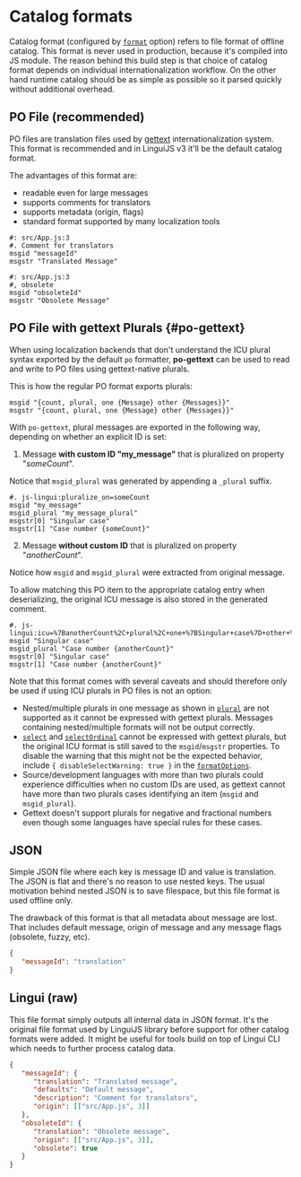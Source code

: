 # Catalog formats

Catalog format (configured by [`format`](/docs/ref/conf#format) option) refers to file format of offline catalog. This format is never used in production, because it's compiled into JS module. The reason behind this build step is that choice of catalog format depends on individual internationalization workflow. On the other hand runtime catalog should be as simple as possible so it parsed quickly without additional overhead.

## PO File (recommended)

PO files are translation files used by [gettext](https://www.gnu.org/software/gettext/manual/html_node/PO-Files.html) internationalization system. This format is recommended and in LinguiJS v3 it'll be the default catalog format.

The advantages of this format are:

- readable even for large messages
- supports comments for translators
- supports metadata (origin, flags)
- standard format supported by many localization tools

``` po
#: src/App.js:3
#. Comment for translators
msgid "messageId"
msgstr "Translated Message"

#: src/App.js:3
#, obsolete
msgid "obsoleteId"
msgstr "Obsolete Message"
```

## PO File with gettext Plurals {#po-gettext}

When using localization backends that don't understand the ICU plural syntax exported by the default `po` formatter, **po-gettext** can be used to read and write to PO files using gettext-native plurals.

This is how the regular PO format exports plurals:

``` po
msgid "{count, plural, one {Message} other {Messages}}"
msgstr "{count, plural, one {Message} other {Messages}}"
```

With `po-gettext`, plural messages are exported in the following way, depending on whether an explicit ID is set:

1. Message **with custom ID "my_message"** that is pluralized on property "*someCount*".

  Notice that `msgid_plural` was generated by appending a `_plural` suffix.

  ```po
  #. js-lingui:pluralize_on=someCount
  msgid "my_message"
  msgid_plural "my_message_plural"
  msgstr[0] "Singular case"
  msgstr[1] "Case number {someCount}"
  ```

2. Message **without custom ID** that is pluralized on property "*anotherCount*".

  Notice how `msgid` and `msgid_plural` were extracted from original message.

  To allow matching this PO item to the appropriate catalog entry when deserializing, the original ICU message is also stored in the generated comment.

  ```po
  #. js-lingui:icu=%7BanotherCount%2C+plural%2C+one+%7BSingular+case%7D+other+%7BCase+number+%7BanotherCount%7D%7D%7D&pluralize_on=anotherCount
  msgid "Singular case"
  msgid_plural "Case number {anotherCount}"
  msgstr[0] "Singular case"
  msgstr[1] "Case number {anotherCount}"
  ```

Note that this format comes with several caveats and should therefore only be used if using ICU plurals in PO files is not an option:

- Nested/multiple plurals in one message as shown in [`plural`](/docs/ref/macro#plural) are not supported as it cannot be expressed with gettext plurals. Messages containing nested/multiple formats will not be output correctly.
- [`select`](/docs/ref/macro#select) and [`selectOrdinal`](/docs/ref/macro#selectordinal) cannot be expressed with gettext plurals, but the original ICU format is still saved to the `msgid`/`msgstr` properties. To disable the warning that this might not be the expected behavior, include `{ disableSelectWarning: true }` in the [`formatOptions`](/docs/ref/conf#formatoptions).
- Source/development languages with more than two plurals could experience difficulties when no custom IDs are used, as gettext cannot have more than two plurals cases identifying an item (`msgid` and `msgid_plural`).
- Gettext doesn't support plurals for negative and fractional numbers even though some languages have special rules for these cases.

## JSON

Simple JSON file where each key is message ID and value is translation. The JSON is flat and there's no reason to use nested keys. The usual motivation behind nested JSON is to save filespace, but this file format is used offline only.

The drawback of this format is that all metadata about message are lost. That includes default message, origin of message and any message flags (obsolete, fuzzy, etc).

``` json
{
   "messageId": "translation"
}
```

## Lingui (raw)

This file format simply outputs all internal data in JSON format. It's the original file format used by LinguiJS library before support for other catalog formats were added. It might be useful for tools build on top of Lingui CLI which needs to further process catalog data.

``` json
{
   "messageId": {
      "translation": "Translated message",
      "defaults": "Default message",
      "description": "Comment for translators",
      "origin": [["src/App.js", 3]]
   },
   "obsoleteId": {
      "translation": "Obsolete message",
      "origin": [["src/App.js", 3]],
      "obsolete": true
   }
}
```
